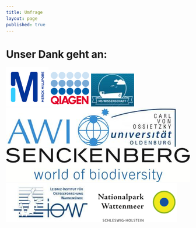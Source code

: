 ```yaml
---
title: Umfrage
layout: page
published: true
---
```



<script>(function(e,t,n,o){var s,c,r;e.SMCX=e.SMCX||[],t.getElementById(o)||(s=t.getElementsByTagName(n),c=s[s.length-1],r=t.createElement(n),r.type="text/javascript",r.async=!0,r.id=o,r.src=["https:"===location.protocol?"https://":"http://","widget.surveymonkey.com/collect/website/js/DNiWvrS5w5_2B7LV8fJmx8BYnzpwWGrUpQMUE4QPSVGyeXNS9MZUY1d5Gez5RQFMXA.js"].join(""),c.parentNode.insertBefore(r,c))})(window,document,"script","smcx-sdk");</script>

# Unser Dank geht an:
<div class="block">
<img src="/assets/images/millipore.png" width="117" height="108" /><img src="/assets/images/qiagen.png"><img src="/assets/images/ms_wissenschaft.jpg"><img src="/assets/images/awi.jpg"><img src="/assets/images/oldenburg.jpg"><img src="/assets/images/senckenberg.jpg"><img src="/assets/images/iow.jpg"><img src="/assets/images/np_wattenmeer.png">
</div>
